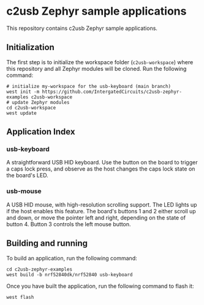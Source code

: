 # c2usb Zephyr sample applications

This repository contains c2usb Zephyr sample applications.

## Initialization

The first step is to initialize the workspace folder (``c2usb-workspace``) where
this repository and all Zephyr modules will be cloned. Run the following
command:

```shell
# initialize my-workspace for the usb-keyboard (main branch)
west init -m https://github.com/IntergatedCircuits/c2usb-zephyr-examples c2usb-workspace
# update Zephyr modules
cd c2usb-workspace
west update
```

## Application Index

### usb-keyboard

A straightforward USB HID keyboard. Use the button on the board to trigger a caps lock press,
and observe as the host changes the caps lock state on the board's LED.

### usb-mouse

A USB HID mouse, with high-resolution scrolling support.
The LED lights up if the host enables this feature.
The board's buttons 1 and 2 either scroll up and down, or move the pointer left and right,
depending on the state of button 4. Button 3 controls the left mouse button.

## Building and running

To build an application, run the following command:

```shell
cd c2usb-zephyr-examples
west build -b nrf52840dk/nrf52840 usb-keyboard
```

Once you have built the application, run the following command to flash it:

```shell
west flash
```
